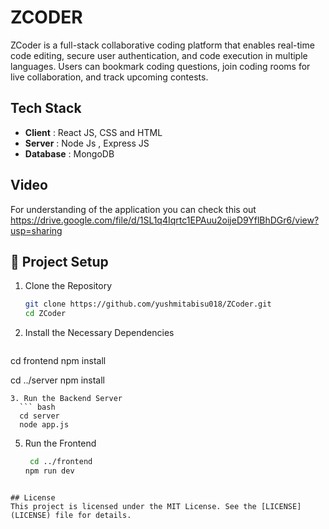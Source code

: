 # ZCODER

ZCoder is a full-stack collaborative coding platform that enables real-time code editing, secure user authentication, and code execution in multiple languages. Users can bookmark coding questions, join coding rooms for live collaboration, and track upcoming contests.



## Tech Stack

- **Client** : React JS, CSS and HTML
- **Server** : Node Js , Express JS
- **Database** : MongoDB

## Video
For understanding of the application you can check this out https://drive.google.com/file/d/1SL1q4Iqrtc1EPAuu2oijeD9YflBhDGr6/view?usp=sharing

## 🚀 Project Setup

1. Clone the Repository  
   ```bash
   git clone https://github.com/yushmitabisu018/ZCoder.git
   cd ZCoder
   ```
   
2. Install the Necessary Dependencies
   ``` bash  
cd frontend
npm install

cd ../server
npm install
 ``` 
3. Run the Backend Server
   ``` bash
   cd server
   node app.js
   ```
5. Run the Frontend
   ``` bash
    cd ../frontend
   npm run dev
```

## License
This project is licensed under the MIT License. See the [LICENSE](LICENSE) file for details.

   
   
